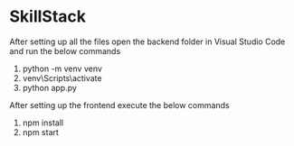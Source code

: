 # SkillStack

After setting up all the files open the backend folder in Visual Studio Code and run the below commands
1) python -m venv venv
2) venv\Scripts\activate
3) python app.py

After setting up the frontend execute the below commands 
1) npm install
2) npm start
